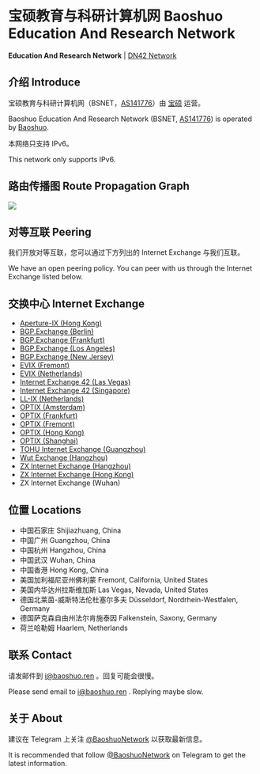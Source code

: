 # 宝硕教育与科研计算机网 Baoshuo Education And Research Network

**Education And Research Network** \| [DN42 Network](https://dn42.baoshuo.ren)

## 介绍 Introduce

宝硕教育与科研计算机网（BSNET，[AS141776](https://bgp.he.net/AS141776)）由 [宝硕](https://baoshuo.ren) 运营。

Baoshuo Education And Research Network (BSNET, [AS141776](https://bgp.he.net/AS141776)) is operated by [Baoshuo](https://baoshuo.ren).

本网络只支持 IPv6。

This network only supports IPv6.

## 路由传播图 Route Propagation Graph

![](https://bgp.he.net/graphs/as141776-ipv6.svg)

## 对等互联 Peering

我们开放对等互联，您可以通过下方列出的 Internet Exchange 与我们互联。

We have an open peering policy. You can peer with us through the Internet Exchange listed below.

## 交换中心 Internet Exchange

+ [Aperture-IX (Hong Kong)](https://www.peeringdb.com/ix/3471)
+ [BGP.Exchange (Berlin)](https://www.peeringdb.com/ix/3478)
+ [BGP.Exchange (Frankfurt)](https://www.peeringdb.com/ix/3478)
+ [BGP.Exchange (Los Angeles)](https://www.peeringdb.com/ix/3478)
+ [BGP.Exchange (New Jersey)](https://www.peeringdb.com/ix/3478)
+ [EVIX (Fremont)](https://www.peeringdb.com/ix/2274)
+ [EVIX (Netherlands)](https://www.peeringdb.com/ix/2274)
+ [Internet Exchange 42 (Las Vegas)](https://www.peeringdb.com/ix/3226)
+ [Internet Exchange 42 (Singapore)](https://www.peeringdb.com/ix/3237)
+ [LL-IX (Netherlands)](https://www.peeringdb.com/ix/2343)
+ [OPTIX (Amsterdam)](https://www.peeringdb.com/ix/3540)
+ [OPTIX (Frankfurt)](https://www.peeringdb.com/ix/3540)
+ [OPTIX (Fremont)](https://www.peeringdb.com/ix/3540)
+ [OPTIX (Hong Kong)](https://www.peeringdb.com/ix/3540)
+ [OPTIX (Shanghai)](https://www.peeringdb.com/ix/3540)
+ [TOHU Internet Exchange (Guangzhou)](https://www.peeringdb.com/ix/3175)
+ [Wut Exchange (Hangzhou)](https://www.peeringdb.com/ix/3543)
+ [ZX Internet Exchange (Hangzhou)](https://www.peeringdb.com/ix/3166)
+ [ZX Internet Exchange (Hong Kong)](https://www.peeringdb.com/ix/3246)
+ ZX Internet Exchange (Wuhan)

## 位置 Locations

+ 中国石家庄 Shijiazhuang, China
+ 中国广州 Guangzhou, China
+ 中国杭州 Hangzhou, China
+ 中国武汉 Wuhan, China
+ 中国香港 Hong Kong, China
+ 美国加利福尼亚州佛利蒙 Fremont, California, United States
+ 美国内华达州拉斯维加斯 Las Vegas, Nevada, United States
+ 德国北莱茵-威斯特法伦杜塞尔多夫 Düsseldorf, Nordrhein-Westfalen, Germany
+ 德国萨克森自由州法尔肯施泰因 Falkenstein, Saxony, Germany
+ 荷兰哈勒姆 Haarlem, Netherlands

## 联系 Contact

请发邮件到 [i@baoshuo.ren](mailto:i@baoshuo.ren) 。回复可能会很慢。

Please send email to [i@baoshuo.ren](mailto:i@baoshuo.ren) . Replying maybe slow.

## 关于 About

建议在 Telegram 上关注 [@BaoshuoNetwork](https://t.me/s/BaoshuoNetwork) 以获取最新信息。

It is recommended that follow [@BaoshuoNetwork](https://t.me/s/BaoshuoNetwork) on Telegram to get the latest information.
